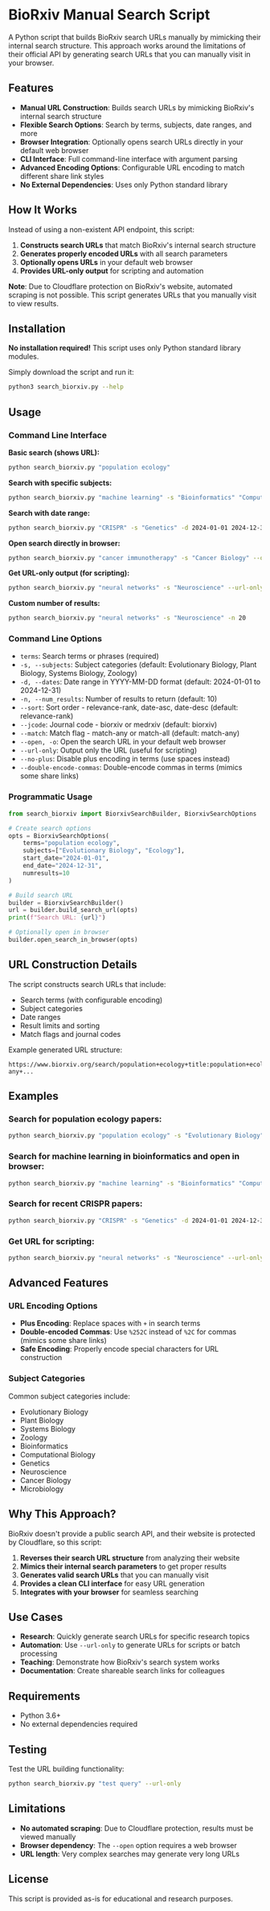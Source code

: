 # BioRxiv Manual Search Script

A Python script that builds BioRxiv search URLs manually by mimicking their internal search structure. This approach works around the limitations of their official API by generating search URLs that you can manually visit in your browser.

## Features

- **Manual URL Construction**: Builds search URLs by mimicking BioRxiv's internal search structure
- **Flexible Search Options**: Search by terms, subjects, date ranges, and more
- **Browser Integration**: Optionally opens search URLs directly in your default web browser
- **CLI Interface**: Full command-line interface with argument parsing
- **Advanced Encoding Options**: Configurable URL encoding to match different share link styles
- **No External Dependencies**: Uses only Python standard library

## How It Works

Instead of using a non-existent API endpoint, this script:
1. **Constructs search URLs** that match BioRxiv's internal search structure
2. **Generates properly encoded URLs** with all search parameters
3. **Optionally opens URLs** in your default web browser
4. **Provides URL-only output** for scripting and automation

**Note**: Due to Cloudflare protection on BioRxiv's website, automated scraping is not possible. This script generates URLs that you manually visit to view results.

## Installation

**No installation required!** This script uses only Python standard library modules.

Simply download the script and run it:
```bash
python3 search_biorxiv.py --help
```

## Usage

### Command Line Interface

**Basic search (shows URL):**
```bash
python search_biorxiv.py "population ecology"
```

**Search with specific subjects:**
```bash
python search_biorxiv.py "machine learning" -s "Bioinformatics" "Computational Biology"
```

**Search with date range:**
```bash
python search_biorxiv.py "CRISPR" -s "Genetics" -d 2024-01-01 2024-12-31
```

**Open search directly in browser:**
```bash
python search_biorxiv.py "cancer immunotherapy" -s "Cancer Biology" --open
```

**Get URL-only output (for scripting):**
```bash
python search_biorxiv.py "neural networks" -s "Neuroscience" --url-only
```

**Custom number of results:**
```bash
python search_biorxiv.py "neural networks" -s "Neuroscience" -n 20
```

### Command Line Options

- `terms`: Search terms or phrases (required)
- `-s, --subjects`: Subject categories (default: Evolutionary Biology, Plant Biology, Systems Biology, Zoology)
- `-d, --dates`: Date range in YYYY-MM-DD format (default: 2024-01-01 to 2024-12-31)
- `-n, --num_results`: Number of results to return (default: 10)
- `--sort`: Sort order - relevance-rank, date-asc, date-desc (default: relevance-rank)
- `--jcode`: Journal code - biorxiv or medrxiv (default: biorxiv)
- `--match`: Match flag - match-any or match-all (default: match-any)
- `--open, -o`: Open the search URL in your default web browser
- `--url-only`: Output only the URL (useful for scripting)
- `--no-plus`: Disable plus encoding in terms (use spaces instead)
- `--double-encode-commas`: Double-encode commas in terms (mimics some share links)

### Programmatic Usage

```python
from search_biorxiv import BiorxivSearchBuilder, BiorxivSearchOptions

# Create search options
opts = BiorxivSearchOptions(
    terms="population ecology",
    subjects=["Evolutionary Biology", "Ecology"],
    start_date="2024-01-01",
    end_date="2024-12-31",
    numresults=10
)

# Build search URL
builder = BiorxivSearchBuilder()
url = builder.build_search_url(opts)
print(f"Search URL: {url}")

# Optionally open in browser
builder.open_search_in_browser(opts)
```

## URL Construction Details

The script constructs search URLs that include:
- Search terms (with configurable encoding)
- Subject categories
- Date ranges
- Result limits and sorting
- Match flags and journal codes

Example generated URL structure:
```
https://www.biorxiv.org/search/population+ecology+title:population+ecology+title_flags:match-any+...
```

## Examples

### Search for population ecology papers:
```bash
python search_biorxiv.py "population ecology" -s "Evolutionary Biology" "Ecology" -n 5
```

### Search for machine learning in bioinformatics and open in browser:
```bash
python search_biorxiv.py "machine learning" -s "Bioinformatics" "Computational Biology" -n 10 --open
```

### Search for recent CRISPR papers:
```bash
python search_biorxiv.py "CRISPR" -s "Genetics" -d 2024-01-01 2024-12-31 -n 15
```

### Get URL for scripting:
```bash
python search_biorxiv.py "neural networks" -s "Neuroscience" --url-only > search_url.txt
```

## Advanced Features

### URL Encoding Options

- **Plus Encoding**: Replace spaces with `+` in search terms
- **Double-encoded Commas**: Use `%252C` instead of `%2C` for commas (mimics some share links)
- **Safe Encoding**: Properly encode special characters for URL construction

### Subject Categories

Common subject categories include:
- Evolutionary Biology
- Plant Biology
- Systems Biology
- Zoology
- Bioinformatics
- Computational Biology
- Genetics
- Neuroscience
- Cancer Biology
- Microbiology

## Why This Approach?

BioRxiv doesn't provide a public search API, and their website is protected by Cloudflare, so this script:

1. **Reverses their search URL structure** from analyzing their website
2. **Mimics their internal search parameters** to get proper results
3. **Generates valid search URLs** that you can manually visit
4. **Provides a clean CLI interface** for easy URL generation
5. **Integrates with your browser** for seamless searching

## Use Cases

- **Research**: Quickly generate search URLs for specific research topics
- **Automation**: Use `--url-only` to generate URLs for scripts or batch processing
- **Teaching**: Demonstrate how BioRxiv's search system works
- **Documentation**: Create shareable search links for colleagues

## Requirements

- Python 3.6+
- No external dependencies required

## Testing

Test the URL building functionality:
```bash
python search_biorxiv.py "test query" --url-only
```

## Limitations

- **No automated scraping**: Due to Cloudflare protection, results must be viewed manually
- **Browser dependency**: The `--open` option requires a web browser
- **URL length**: Very complex searches may generate very long URLs

## License

This script is provided as-is for educational and research purposes.
